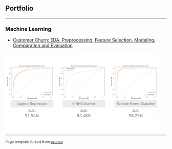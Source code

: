 ## Portfolio

---

### Machine Learning 

- [Customer Churn: EDA, Preprocessing, Feature Selection, Modeling, Comparation and Evaluation](https://www.kaggle.com/code/rheezid/eda-preprocessing-feature-selection-modeling)
<img src="images/thumbnail-1.png?raw=true"/>


---
<p style="font-size:11px">Page template forked from <a href="https://github.com/evanca/quick-portfolio">evanca</a></p>
<!-- Remove above link if you don't want to attibute -->
